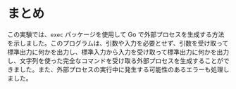 # まとめ

この実験では、`exec` パッケージを使用して Go で外部プロセスを生成する方法を示しました。このプログラムは、引数や入力を必要とせず、引数を受け取って標準出力に何かを出力し、標準入力から入力を受け取って標準出力に何かを出力し、文字列を使った完全なコマンドを受け取る外部プロセスを生成することができました。また、外部プロセスの実行中に発生する可能性のあるエラーも処理しました。

